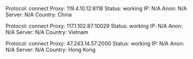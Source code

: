 Protocol: connect
Proxy: 119.4.10.12:8118
Status: working
IP: N/A
Anon: N/A
Server: N/A
Country: China

Protocol: connect
Proxy: 117.1.102.87:10029
Status: working
IP: N/A
Anon: N/A
Server: N/A
Country: Vietnam

Protocol: connect
Proxy: 47.243.14.57:2000
Status: working
IP: N/A
Anon: N/A
Server: N/A
Country: Hong Kong

